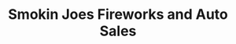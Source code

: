 ---
title: "Smokin Joes Fireworks and Auto Sales"
url: /sturgis/smokin-joes-fireworks-and-auto-sales/
shop: Allgemein
---